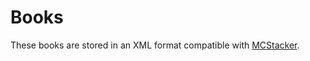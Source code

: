 # Books

These books are stored in an XML format compatible with [MCStacker](https://mcstacker.bimbimma.com/).
